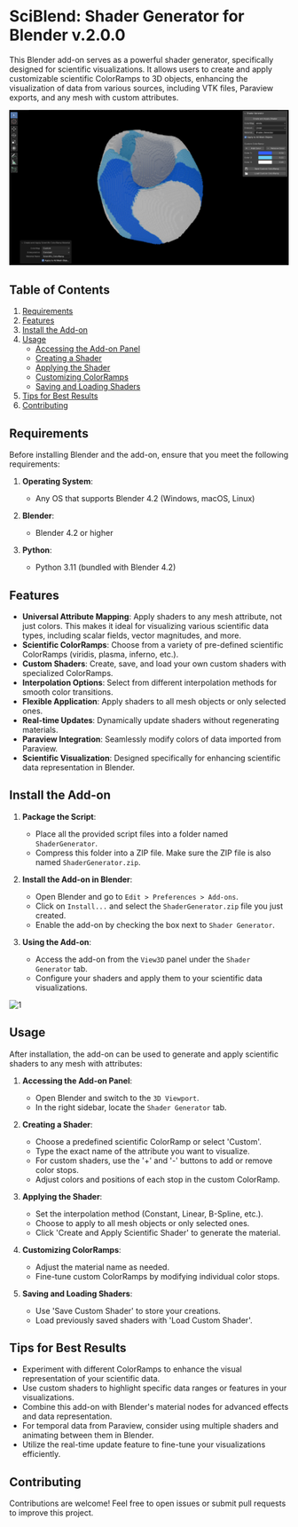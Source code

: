 # SciBlend: Shader Generator for Blender v.2.0.0

This Blender add-on serves as a powerful shader generator, specifically designed for scientific visualizations. It allows users to create and apply customizable scientific ColorRamps to 3D objects, enhancing the visualization of data from various sources, including VTK files, Paraview exports, and any mesh with custom attributes.

![SciBlend Shader Example](media/1.png)

## Table of Contents

1. [Requirements](#requirements)
2. [Features](#features)
3. [Install the Add-on](#install-the-add-on)
4. [Usage](#usage)
   - [Accessing the Add-on Panel](#1-accessing-the-add-on-panel)
   - [Creating a Shader](#2-creating-a-shader)
   - [Applying the Shader](#3-applying-the-shader)
   - [Customizing ColorRamps](#4-customizing-colorramps)
   - [Saving and Loading Shaders](#5-saving-and-loading-shaders)
5. [Tips for Best Results](#tips-for-best-results)
6. [Contributing](#contributing)

## Requirements

Before installing Blender and the add-on, ensure that you meet the following requirements:

1. **Operating System**: 
    - Any OS that supports Blender 4.2 (Windows, macOS, Linux)
  
2. **Blender**:
    - Blender 4.2 or higher

3. **Python**:
    - Python 3.11 (bundled with Blender 4.2)

## Features

- **Universal Attribute Mapping**: Apply shaders to any mesh attribute, not just colors. This makes it ideal for visualizing various scientific data types, including scalar fields, vector magnitudes, and more.
- **Scientific ColorRamps**: Choose from a variety of pre-defined scientific ColorRamps (viridis, plasma, inferno, etc.).
- **Custom Shaders**: Create, save, and load your own custom shaders with specialized ColorRamps.
- **Interpolation Options**: Select from different interpolation methods for smooth color transitions.
- **Flexible Application**: Apply shaders to all mesh objects or only selected ones.
- **Real-time Updates**: Dynamically update shaders without regenerating materials.
- **Paraview Integration**: Seamlessly modify colors of data imported from Paraview.
- **Scientific Visualization**: Designed specifically for enhancing scientific data representation in Blender.

## Install the Add-on

1. **Package the Script**:
    - Place all the provided script files into a folder named `ShaderGenerator`.
    - Compress this folder into a ZIP file. Make sure the ZIP file is also named `ShaderGenerator.zip`.

2. **Install the Add-on in Blender**:
    - Open Blender and go to `Edit > Preferences > Add-ons`.
    - Click on `Install...` and select the `ShaderGenerator.zip` file you just created.
    - Enable the add-on by checking the box next to `Shader Generator`.

3. **Using the Add-on**:
    - Access the add-on from the `View3D` panel under the `Shader Generator` tab.
    - Configure your shaders and apply them to your scientific data visualizations.
  
![1](https://github.com/user-attachments/assets/53f7eafa-34c7-49f7-8c41-68d4c20dd8da)

## Usage

After installation, the add-on can be used to generate and apply scientific shaders to any mesh with attributes:

1. **Accessing the Add-on Panel**:
   - Open Blender and switch to the `3D Viewport`.
   - In the right sidebar, locate the `Shader Generator` tab.

2. **Creating a Shader**:
   - Choose a predefined scientific ColorRamp or select 'Custom'.
   - Type the exact name of the attribute you want to visualize.
   - For custom shaders, use the '+' and '-' buttons to add or remove color stops.
   - Adjust colors and positions of each stop in the custom ColorRamp.

3. **Applying the Shader**:
   - Set the interpolation method (Constant, Linear, B-Spline, etc.).
   - Choose to apply to all mesh objects or only selected ones.
   - Click 'Create and Apply Scientific Shader' to generate the material.

4. **Customizing ColorRamps**:
   - Adjust the material name as needed.
   - Fine-tune custom ColorRamps by modifying individual color stops.

5. **Saving and Loading Shaders**:
   - Use 'Save Custom Shader' to store your creations.
   - Load previously saved shaders with 'Load Custom Shader'.

## Tips for Best Results

- Experiment with different ColorRamps to enhance the visual representation of your scientific data.
- Use custom shaders to highlight specific data ranges or features in your visualizations.
- Combine this add-on with Blender's material nodes for advanced effects and data representation.
- For temporal data from Paraview, consider using multiple shaders and animating between them in Blender.
- Utilize the real-time update feature to fine-tune your visualizations efficiently.

## Contributing

Contributions are welcome! Feel free to open issues or submit pull requests to improve this project.

